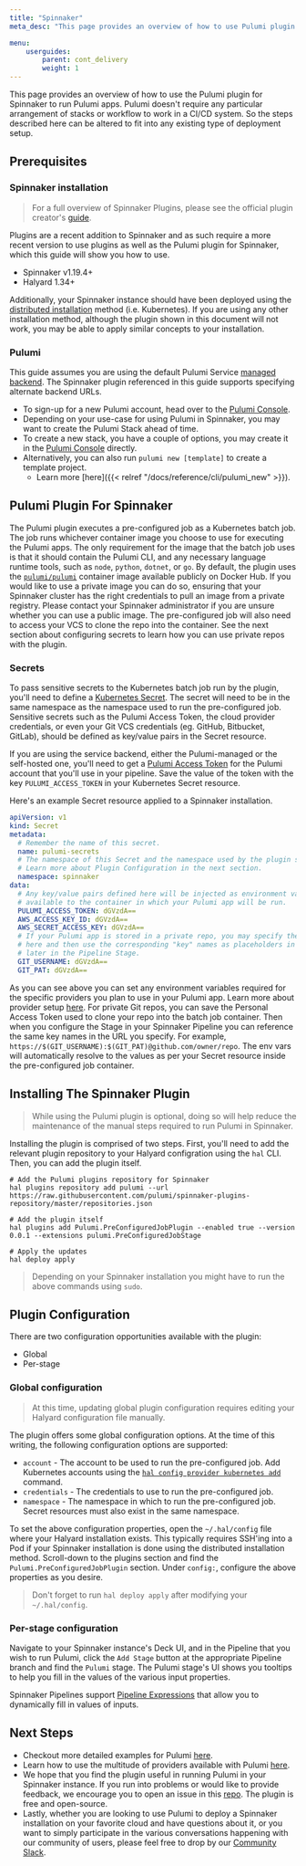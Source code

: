 ```yaml
---
title: "Spinnaker"
meta_desc: "This page provides an overview of how to use Pulumi plugin for Spinnaker to run Pulumi apps."

menu:
    userguides:
        parent: cont_delivery
        weight: 1
---
```


This page provides an overview of how to use the Pulumi plugin for Spinnaker to run Pulumi apps. Pulumi doesn't require any particular arrangement of stacks or workflow to work in a
CI/CD system. So the steps described here can be altered to fit into any existing type of deployment setup.

## Prerequisites

### Spinnaker installation

> For a full overview of Spinnaker Plugins, please see the official plugin creator's [guide](https://www.spinnaker.io/guides/developer/plugin-creators/overview/).

Plugins are a recent addition to Spinnaker and as such require a more recent version to use plugins as well as the Pulumi plugin for Spinnaker, which this guide will show you how to use. 

* Spinnaker v1.19.4+
* Halyard 1.34+

Additionally, your Spinnaker instance should have been deployed using the [distributed installation](https://www.spinnaker.io/setup/install/environment/#distributed-installation) method (i.e. Kubernetes). If you are using any other installation method, although the plugin shown in this document will not work, you may be able to apply similar concepts to your installation.

### Pulumi

This guide assumes you are using the default Pulumi Service [managed backend](https://www.pulumi.com/docs/intro/concepts/state/#backends). The Spinnaker plugin referenced in this guide supports specifying alternate backend URLs.

* To sign-up for a new Pulumi account, head over to the [Pulumi Console](https://app.pulumi.com/signup).
* Depending on your use-case for using Pulumi in Spinnaker, you may want to create the Pulumi Stack ahead of time.
* To create a new stack, you have a couple of options, you may create it in the [Pulumi Console](https://app.pulumi.com/site/new-project) directly.
* Alternatively, you can also run `pulumi new [template]` to create a template project.
  * Learn more [here]({{< relref "/docs/reference/cli/pulumi_new" >}}).

## Pulumi Plugin For Spinnaker

The Pulumi plugin executes a pre-configured job as a Kubernetes batch job. The job runs whichever container image you choose to use for executing the Pulumi apps. The only requirement for the image that the batch job uses is that it should contain the Pulumi CLI, and any necessary language runtime tools, such as `node`, `python`, `dotnet`, or `go`.
By default, the plugin uses the [`pulumi/pulumi`](https://hub.docker.com/r/pulumi/pulumi) container image available publicly on Docker Hub. If you would like to use a private image you can do so, ensuring that your Spinnaker cluster has the right credentials to pull an image from a private registry. Please contact your Spinnaker administrator if you are unsure whether you can use a public image.
The pre-configured job will also need to access your VCS to clone the repo into the container. See the next section about configuring secrets to learn how you can use private repos with the plugin.

### Secrets

To pass sensitive secrets to the Kubernetes batch job run by the plugin, you'll need to define a [Kubernetes Secret](https://kubernetes.io/docs/concepts/configuration/secret/). The secret will need to be in the same namespace as the namespace used to run the pre-configured job.
Sensitive secrets such as the Pulumi Access Token, the cloud provider credentials, or even your Git VCS credentials (eg. GitHub, Bitbucket, GitLab), should be defined as key/value pairs in the Secret resource. 

If you are using the service backend, either the Pulumi-managed or the self-hosted one, you'll need to get a [Pulumi Access Token](https://app.pulumi.com/account/tokens) for the Pulumi account that you'll use in your pipeline. Save the value of the token with the key `PULUMI_ACCESS_TOKEN` in your Kubernetes Secret resource.

Here's an example Secret resource applied to a Spinnaker installation.

```yaml
apiVersion: v1
kind: Secret
metadata:
  # Remember the name of this secret.
  name: pulumi-secrets
  # The namespace of this Secret and the namespace used by the plugin should match.
  # Learn more about Plugin Configuration in the next section.
  namespace: spinnaker
data:
  # Any key/value pairs defined here will be injected as environment variables
  # available to the container in which your Pulumi app will be run.
  PULUMI_ACCESS_TOKEN: dGVzdA==
  AWS_ACCESS_KEY_ID: dGVzdA==
  AWS_SECRET_ACCESS_KEY: dGVzdA==
  # If your Pulumi app is stored in a private repo, you may specify the username/password
  # here and then use the corresponding "key" names as placeholders in the URL you specify
  # later in the Pipeline Stage.
  GIT_USERNAME: dGVzdA==
  GIT_PAT: dGVzdA==
```

As you can see above you can set any environment variables required for the specific providers you plan to use in your Pulumi app. Learn more about provider setup [here](https://www.pulumi.com/docs/intro/cloud-providers/).
For private Git repos, you can save the Personal Access Token used to clone your repo into the batch job container. Then when you configure the Stage in your Spinnaker Pipeline you can reference the same key names in the URL you specify.
For example, `https://$(GIT_USERNAME):$(GIT_PAT)@github.com/owner/repo`. The env vars will automatically resolve to the values as per your Secret resource inside the pre-configured job container.

## Installing The Spinnaker Plugin

> While using the Pulumi plugin is optional, doing so will help reduce the maintenance of the manual steps required to run Pulumi in Spinnaker.

Installing the plugin is comprised of two steps. First, you'll need to add the relevant plugin repository to your Halyard configration using the `hal` CLI. Then, you can add the plugin itself.

```
# Add the Pulumi plugins repository for Spinnaker
hal plugins repository add pulumi --url https://raw.githubusercontent.com/pulumi/spinnaker-plugins-repository/master/repositories.json

# Add the plugin itself
hal plugins add Pulumi.PreConfiguredJobPlugin --enabled true --version 0.0.1 --extensions pulumi.PreConfiguredJobStage

# Apply the updates
hal deploy apply
```

> Depending on your Spinnaker installation you might have to run the above commands using `sudo`. 

## Plugin Configuration

There are two configuration opportunities available with the plugin:
* Global
* Per-stage

### Global configuration

> At this time, updating global plugin configuration requires editing your Halyard configuration file manually.

The plugin offers some global configuration options. At the time of this writing, the following configuration options are supported:

* `account` - The account to be used to run the pre-configured job. Add Kubernetes accounts using the [`hal config provider kubernetes add`](https://www.spinnaker.io/reference/halyard/commands/#hal-config-provider-kubernetes-account-add) command.
* `credentials` - The credentials to use to run the pre-configured job.
* `namespace` - The namespace in which to run the pre-configured job. Secret resources must also exist in the same namespace.

To set the above configuration properties, open the `~/.hal/config` file where your Halyard installation exists. This typically requires SSH'ing into a Pod if your Spinnaker installation is done using the distributed installation method. Scroll-down to the plugins section and find the `Pulumi.PreConfiguredJobPlugin` section. Under `config:`, configure the above properties as you desire.

> Don't forget to run `hal deploy apply` after modifying your `~/.hal/config`.

### Per-stage configuration

Navigate to your Spinnaker instance's Deck UI, and in the Pipeline that you wish to run Pulumi, click the `Add Stage` button at the appropriate Pipeline branch and find the `Pulumi` stage.
The Pulumi stage's UI shows you tooltips to help you fill in the values of the various input properties.

Spinnaker Pipelines support [Pipeline Expressions](https://www.spinnaker.io/guides/user/pipeline/expressions/) that allow you to dynamically fill in values of inputs.

## Next Steps

* Checkout more detailed examples for Pulumi [here](https://www.pulumi.com/docs/tutorials/).
* Learn how to use the multitude of providers available with Pulumi [here](https://www.pulumi.com/docs/reference/pkg/).
* We hope that you find the plugin useful in running Pulumi in your Spinnaker instance. If you run into problems or would like to provide feedback, we encourage you to open an issue in this [repo](https://github.com/pulumi/spinnaker-preconfigured-job-plugin). The plugin is free and open-source.
* Lastly, whether you are looking to use Pulumi to deploy a Spinnaker installation on your favorite cloud and have questions about it, or you want to simply participate in the various conversations happening with our community of users, please feel free to drop by our [Community Slack](https://slack.pulumi.com).
